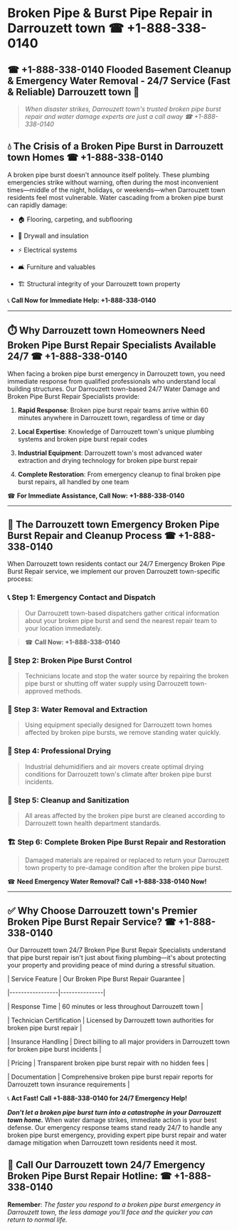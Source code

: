 # Broken Pipe & Burst Pipe Repair in Darrouzett town ☎ +1-888-338-0140  
## ☎ +1-888-338-0140 Flooded Basement Cleanup & Emergency Water Removal - 24/7 Service (Fast & Reliable) Darrouzett town 🚨  

> *When disaster strikes, Darrouzett town's trusted broken pipe burst repair and water damage experts are just a call away ☎ +1-888-338-0140*  

## 💧 The Crisis of a Broken Pipe Burst in Darrouzett town Homes ☎ +1-888-338-0140  

A broken pipe burst doesn't announce itself politely. These plumbing emergencies strike without warning, often during the most inconvenient times—middle of the night, holidays, or weekends—when Darrouzett town residents feel most vulnerable. Water cascading from a broken pipe burst can rapidly damage:  

* 🏠 Flooring, carpeting, and subflooring  
* 🧱 Drywall and insulation  
* ⚡ Electrical systems  
* 🛋️ Furniture and valuables  
* 🏗️ Structural integrity of your Darrouzett town property  

📞 **Call Now for Immediate Help: +1-888-338-0140**  

---  

## ⏱️ Why Darrouzett town Homeowners Need Broken Pipe Burst Repair Specialists Available 24/7 ☎ +1-888-338-0140  

When facing a broken pipe burst emergency in Darrouzett town, you need immediate response from qualified professionals who understand local building structures. Our Darrouzett town-based 24/7 Water Damage and Broken Pipe Burst Repair Specialists provide:  

1. **Rapid Response**: Broken pipe burst repair teams arrive within 60 minutes anywhere in Darrouzett town, regardless of time or day  
2. **Local Expertise**: Knowledge of Darrouzett town's unique plumbing systems and broken pipe burst repair codes  
3. **Industrial Equipment**: Darrouzett town's most advanced water extraction and drying technology for broken pipe burst repair  
4. **Complete Restoration**: From emergency cleanup to final broken pipe burst repairs, all handled by one team  

☎ **For Immediate Assistance, Call Now: +1-888-338-0140**  

---  

## 🔧 The Darrouzett town Emergency Broken Pipe Burst Repair and Cleanup Process ☎ +1-888-338-0140  

When Darrouzett town residents contact our 24/7 Emergency Broken Pipe Burst Repair service, we implement our proven Darrouzett town-specific process:  

### 📞 Step 1: Emergency Contact and Dispatch  
> Our Darrouzett town-based dispatchers gather critical information about your broken pipe burst and send the nearest repair team to your location immediately.  
> ☎ **Call Now: +1-888-338-0140**  

### 🚿 Step 2: Broken Pipe Burst Control  
> Technicians locate and stop the water source by repairing the broken pipe burst or shutting off water supply using Darrouzett town-approved methods.  

### 🌊 Step 3: Water Removal and Extraction  
> Using equipment specially designed for Darrouzett town homes affected by broken pipe bursts, we remove standing water quickly.  

### 💨 Step 4: Professional Drying  
> Industrial dehumidifiers and air movers create optimal drying conditions for Darrouzett town's climate after broken pipe burst incidents.  

### 🧼 Step 5: Cleanup and Sanitization  
> All areas affected by the broken pipe burst are cleaned according to Darrouzett town health department standards.  

### 🏗️ Step 6: Complete Broken Pipe Burst Repair and Restoration  
> Damaged materials are repaired or replaced to return your Darrouzett town property to pre-damage condition after the broken pipe burst.  

☎ **Need Emergency Water Removal? Call +1-888-338-0140 Now!**  

---  

## ✅ Why Choose Darrouzett town's Premier Broken Pipe Burst Repair Service? ☎ +1-888-338-0140  

Our Darrouzett town 24/7 Broken Pipe Burst Repair Specialists understand that pipe burst repair isn't just about fixing plumbing—it's about protecting your property and providing peace of mind during a stressful situation.  

| Service Feature | Our Broken Pipe Burst Repair Guarantee |  
|-----------------|---------------|  
| Response Time | 60 minutes or less throughout Darrouzett town |  
| Technician Certification | Licensed by Darrouzett town authorities for broken pipe burst repair |  
| Insurance Handling | Direct billing to all major providers in Darrouzett town for broken pipe burst incidents |  
| Pricing | Transparent broken pipe burst repair with no hidden fees |  
| Documentation | Comprehensive broken pipe burst repair reports for Darrouzett town insurance requirements |  

📞 **Act Fast! Call +1-888-338-0140 for 24/7 Emergency Help!**  

***Don't let a broken pipe burst turn into a catastrophe in your Darrouzett town home.*** When water damage strikes, immediate action is your best defense. Our emergency response teams stand ready 24/7 to handle any broken pipe burst emergency, providing expert pipe burst repair and water damage mitigation when Darrouzett town residents need it most.  

## 📱 Call Our Darrouzett town 24/7 Emergency Broken Pipe Burst Repair Hotline: ☎ +1-888-338-0140  

**Remember**: *The faster you respond to a broken pipe burst emergency in Darrouzett town, the less damage you'll face and the quicker you can return to normal life.*